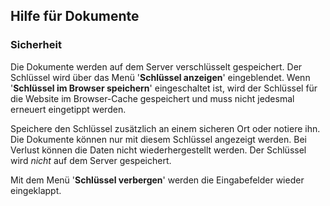 
## Hilfe für Dokumente

### Sicherheit

Die Dokumente werden auf dem Server verschlüsselt gespeichert.
Der Schlüssel wird über das Menü '**Schlüssel anzeigen**' eingeblendet.
Wenn '**Schlüssel im Browser speichern**' eingeschaltet ist, wird der Schlüssel
für die Website im Browser-Cache gespeichert und muss nicht jedesmal erneuert eingetippt werden.

Speichere den Schlüssel zusätzlich an einem sicheren Ort oder notiere ihn.
Die Dokumente können nur mit diesem Schlüssel angezeigt werden.
Bei Verlust können die Daten nicht wiederhergestellt werden.
Der Schlüssel wird *nicht* auf dem Server gespeichert.

Mit dem Menü '**Schlüssel verbergen**' werden die Eingabefelder wieder eingeklappt.
